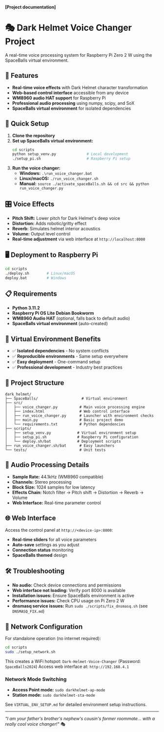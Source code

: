 **[Project documentation]**
# 🎭 Dark Helmet Voice Changer Project
A real-time voice processing system for Raspberry Pi Zero 2 W using the SpaceBalls virtual environment.

## 🎤 Features
- **Real-time voice effects** with Dark Helmet character transformation
- **Web-based control interface** accessible from any device
- **WM8960 audio HAT support** for Raspberry Pi
- **Professional audio processing** using numpy, scipy, and SoX
- **SpaceBalls virtual environment** for isolated dependencies

## 🚀 Quick Setup
1. **Clone the repository**
2. **Set up SpaceBalls virtual environment:**
   ```bash
   cd scripts
   python setup_venv.py              # Local development
   ./setup_pi.sh                     # Raspberry Pi setup
   ```
3. **Run the voice changer:**
   - **Windows:** `.\run_voice_changer.bat`
   - **Linux/macOS:** `./run_voice_changer.sh`
   - **Manual:** `source ./activate_spaceBalls.sh && cd src && python run_voice_changer.py`

## 🎛️ Voice Effects
- **Pitch Shift:** Lower pitch for Dark Helmet's deep voice
- **Distortion:** Adds robotic/gritty effect
- **Reverb:** Simulates helmet interior acoustics  
- **Volume:** Output level control
- **Real-time adjustment** via web interface at `http://localhost:8000`

## 🖥️ Deployment to Raspberry Pi
```bash
cd scripts
./deploy.sh        # Linux/macOS
deploy.bat         # Windows
```

## 📋 Requirements
- **Python 3.11.2**
- **Raspberry Pi OS Lite Debian Bookworm**
- **WM8960 Audio HAT** (optional, falls back to default audio)
- **SpaceBalls virtual environment** (auto-created)

## 🎯 Virtual Environment Benefits
- ✅ **Isolated dependencies** - No system conflicts
- ✅ **Reproducible environments** - Same setup everywhere  
- ✅ **Easy deployment** - One-command setup
- ✅ **Professional development** - Industry best practices

## 📁 Project Structure
```
dark_helmet/
├── SpaceBalls/                    # Virtual environment
├── src/
│   ├── voice_changer.py          # Main voice processing engine
│   ├── index.html                # Web control interface
│   ├── run_voice_changer.py      # Launcher with environment checks
│   ├── main.py                   # Basic project demo
│   └── requirements.txt          # Python dependencies
├── scripts/
│   ├── setup_venv.py            # Virtual environment setup
│   ├── setup_pi.sh              # Raspberry Pi configuration
│   └── deploy.sh/bat            # Deployment scripts
├── run_voice_changer.sh/bat      # Easy launchers
└── tests/                        # Unit tests
```

## 🔧 Audio Processing Details
- **Sample Rate:** 44.1kHz (WM8960 compatible)
- **Channels:** Stereo processing
- **Block Size:** 1024 samples for low latency
- **Effects Chain:** Notch filter → Pitch shift → Distortion → Reverb → Volume
- **Web Interface:** Real-time parameter control

## 🌐 Web Interface
Access the control panel at `http://<device-ip>:8000`:
- **Real-time sliders** for all voice parameters
- **Auto-save** settings as you adjust
- **Connection status** monitoring
- **SpaceBalls themed** design

## 🛠️ Troubleshooting
- **No audio:** Check device connections and permissions
- **Web interface not loading:** Verify port 8000 is available
- **Installation issues:** Ensure SpaceBalls environment is active
- **Performance issues:** Check CPU usage on Pi Zero 2 W
- **dnsmasq service issues:** Run `sudo ./scripts/fix_dnsmasq.sh` (see `DNSMASQ_FIX.md`)

## 📡 Network Configuration
For standalone operation (no internet required):
```bash
cd scripts
sudo ./setup_network.sh
```
This creates a WiFi hotspot: `Dark-Helmet-Voice-Changer` (Password: `SpaceBalls2024`)
Access web interface at: `http://192.168.4.1`

### Network Mode Switching
- **Access Point mode:** `sudo darkhelmet-ap-mode`
- **Station mode:** `sudo darkhelmet-sta-mode`

See `VIRTUAL_ENV_SETUP.md` for detailed environment setup instructions.

---
*"I am your father's brother's nephew's cousin's former roommate... with a really cool voice changer!"* 🎭